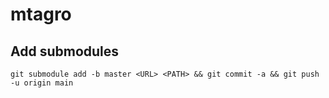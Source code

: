 # mtagro

## 


## Add submodules

`git submodule add -b master <URL> <PATH> && git commit -a && git push -u origin main`

